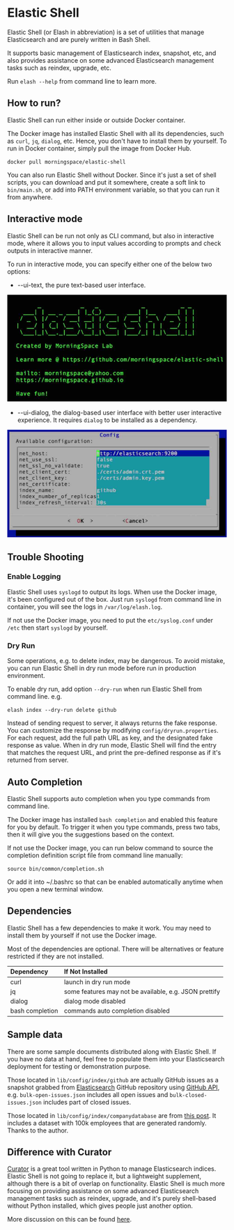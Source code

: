 # Elastic Shell

Elastic Shell (or Elash in abbreviation) is a set of utilities that manage Elasticsearch and are purely written in Bash Shell.

It supports basic management of Elasticsearch index, snapshot, etc, and also provides assistance on some advanced Elasticsearch management tasks such as reindex, upgrade, etc.

Run `elash --help` from command line to learn more.

## How to run?

Elastic Shell can run either inside or outside Docker container.

The Docker image has installed Elastic Shell with all its dependencies, such as `curl`, `jq`, `dialog`, etc. Hence, you don't have to install them by yourself. To run in Docker container, simply pull the image from Docker Hub.
```
docker pull morningspace/elastic-shell
```

You can also run Elastic Shell without Docker. Since it's just a set of shell scripts, you can download and put it somewhere, create a soft link to `bin/main.sh`, or add into PATH environment variable, so that you can run it from anywhere.

## Interactive mode

Elastic Shell can be run not only as CLI command, but also in interactive mode, where it allows you to input values according to prompts and check outputs in interactive manner.

To run in interactive mode, you can specify either one of the below two options:

* --ui-text, the pure text-based user interface.

![](images/ui-text.jpg)

* --ui-dialog, the dialog-based user interface with better user interactive experience. It requires `dialog` to be installed as a dependency.

![](images/ui-dialog.jpg)

## Trouble Shooting

### Enable Logging

Elastic Shell uses `syslogd` to output its logs. When use the Docker image, it's been configured out of the box. Just run `syslogd` from command line in container, you will see the logs in `/var/log/elash.log`.

If not use the Docker image, you need to put the `etc/syslog.conf` under `/etc` then start `syslogd` by yourself.

### Dry Run

Some operations, e.g. to delete index, may be dangerous. To avoid mistake, you can run Elastic Shell in dry run mode before run in production environment.

To enable dry run, add option `--dry-run` when run Elastic Shell from command line. e.g.
```
elash index --dry-run delete github
```

Instead of sending request to server, it always returns the fake response. You can customize the response by modifying `config/dryrun.properties`. For each request, add the full path URL as key, and the designated fake response as value. When in dry run mode, Elastic Shell will find the entry that matches the request URL, and print the pre-defined response as if it's returned from server.

## Auto Completion

Elastic Shell supports auto completion when you type commands from command line.

The Docker image has installed `bash completion` and enabled this feature for you by default. To trigger it when you type commands, press two tabs, then it will give you the suggestions based on the context.

If not use the Docker image, you can run below command to source the completion definition script file from command line manually:
```
source bin/common/completion.sh
```

Or add it into ~/.bashrc so that can be enabled automatically anytime when you open a new terminal window.

## Dependencies

Elastic Shell has a few dependencies to make it work. You may need to install them by yourself if not use the Docker image. 

Most of the dependencies are optional. There will be alternatives or feature restricted if they are not installed.

|Dependency			|If Not Installed
|:----					|:----
|curl           |launch in dry run mode
|jq             |some features may not be available, e.g. JSON prettify
|dialog         |dialog mode disabled
|bash completion|commands auto completion disabled

## Sample data

There are some sample documents distributed along with Elastic Shell. If you have no data at hand, feel free to populate them into your Elasticsearch deployment for testing or demonstration purpose.

Those located in `lib/config/index/github` are actually GitHub issues as a snapshot grabbed from [Elasticsearch](https://github.com/elastic/elasticsearch) GitHub repository using [GitHub API](https://developer.github.com/), e.g. `bulk-open-issues.json` includes all open issues and `bulk-closed-issues.json` includes part of closed issues.

Those located in `lib/config/index/companydatabase` are from [this post](http://ikeptwalking.com/elasticsearch-sample-data/). It includes a dataset with 100k employees that are generated randomly. Thanks to the author.

## Difference with Curator

[Curator](https://github.com/elastic/curator) is a great tool written in Python to manage Elasticsearch indices. Elastic Shell is not going to replace it, but a lightweight supplement, although there is a bit of overlap on functionality. Elastic Shell is much more focusing on providing assistance on some advanced Elasticsearch management tasks such as reindex, upgrade, and it's purely shell-based without Python installed, which gives people just another option.

More discussion on this can be found [here](https://discuss.elastic.co/t/looking-for-shell-based-elasticsearch-client-or-something-similar-to-curator-run-in-command-line/166009/5).
